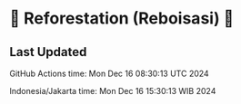 
# 🌳 Reforestation (Reboisasi) 🌲

## Last Updated

GitHub Actions time: Mon Dec 16 08:30:13 UTC 2024

Indonesia/Jakarta time: Mon Dec 16 15:30:13 WIB 2024

